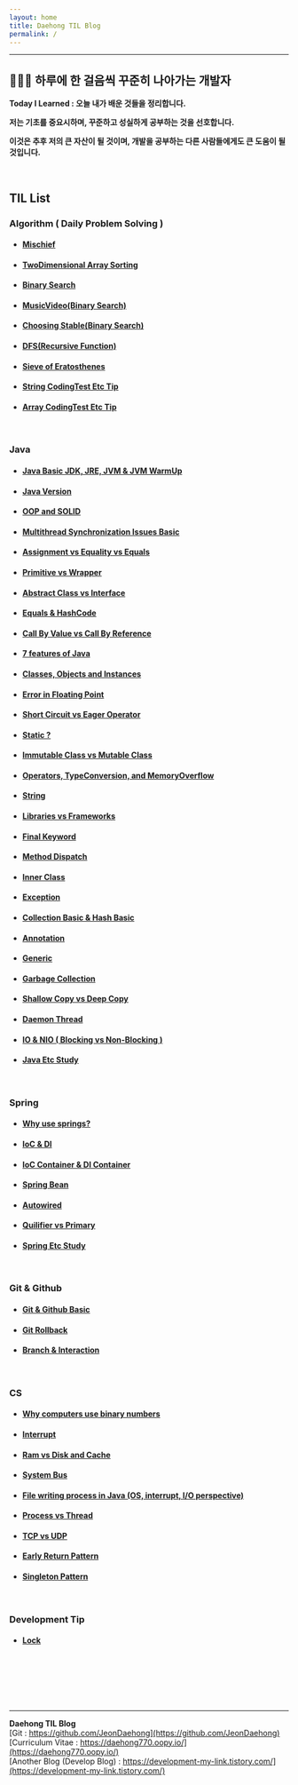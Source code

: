 ```yaml
---
layout: home
title: Daehong TIL Blog
permalink: /
---
```



<hr>

## 👨🏻‍💻 하루에 한 걸음씩 꾸준히 나아가는 개발자

**Today I Learned : 오늘 내가 배운 것들을 정리합니다.**

**저는 기초를 중요시하며, 꾸준하고 성실하게 공부하는 것을 선호합니다.**

**이것은 추후 저의 큰 자산이 될 것이며, 개발을 공부하는 다른 사람들에게도 큰 도움이 될 것입니다.**

<br>

## TIL List

### Algorithm ( Daily Problem Solving )
- #### [Mischief](/_posts/2023-11-29-algorithm-4.md)
- #### [TwoDimensional Array Sorting](/_posts/2023-11-29-algorithm-5.md)
- #### [Binary Search](/_posts/2023-11-29-algorithm-6.md)
- #### [MusicVideo(Binary Search)](/_posts/2023-11-29-algorithm-7.md)
- #### [Choosing Stable(Binary Search)](/_posts/2023-11-29-algorithm-8.md)
- #### [DFS(Recursive Function)](/_posts/2023-11-29-algorithm-9.md)
- #### [Sieve of Eratosthenes](/_posts/2023-11-29-algorithm-1.md)
- #### [String CodingTest Etc Tip](/_posts/2023-11-29-algorithm-2.md)
- #### [Array CodingTest Etc Tip](/_posts/2023-11-29-algorithm-3.md)

<br>

### Java
- #### [Java Basic JDK, JRE, JVM & JVM WarmUp](/_posts/2023-11-29-java-16.md)
- #### [Java Version](/_posts/2023-11-29-java-25.md)
- #### [OOP and SOLID](/_posts/2023-11-29-java-1.md)
- #### [Multithread Synchronization Issues Basic](/_posts/2023-11-29-java-2.md)
- #### [Assignment vs Equality vs Equals](/_posts/2023-11-29-java-3.md)
- #### [Primitive vs Wrapper](/_posts/2023-11-29-java-4.md)
- #### [Abstract Class vs Interface](/_posts/2023-11-29-java-5.md)
- #### [Equals & HashCode](/_posts/2023-11-29-java-6.md)
- #### [Call By Value vs Call By Reference](/_posts/2023-11-29-java-7.md)
- #### [7 features of Java](/_posts/2023-11-29-java-8.md)
- #### [Classes, Objects and Instances](/_posts/2023-11-29-java-9.md)
- #### [Error in Floating Point](/_posts/2023-11-29-java-10.md)
- #### [Short Circuit vs Eager Operator](/_posts/2023-11-29-java-11.md)
- #### [Static ?](/_posts/2023-11-29-java-12.md)
- #### [Immutable Class vs Mutable Class](/_posts/2023-11-29-java-13.md)
- #### [Operators, TypeConversion, and MemoryOverflow](/_posts/2023-11-29-java-14.md)
- #### [String](/_posts/2023-11-29-java-15.md)
- #### [Libraries vs Frameworks](/_posts/2023-11-29-java-18.md)
- #### [Final Keyword](/_posts/2023-11-29-java-19.md)
- #### [Method Dispatch](/_posts/2023-11-29-java-20.md)
- #### [Inner Class](/_posts/2023-11-29-java-21.md)
- #### [Exception](/_posts/2023-11-29-java-22.md)
- #### [Collection Basic & Hash Basic](/_posts/2023-11-29-java-23.md)
- #### [Annotation](/_posts/2023-11-29-java-24.md)
- #### [Generic](/_posts/2023-11-29-java-26.md)
- #### [Garbage Collection](/_posts/2023-11-29-java-27.md)
- #### [Shallow Copy vs Deep Copy](/_posts/2023-11-29-java-28.md)
- #### [Daemon Thread](/_posts/2023-11-29-java-29.md)
- #### [IO & NIO ( Blocking vs Non-Blocking )](/_posts/2023-11-29-java-30.md)
- #### [Java Etc Study](/_posts/2023-11-29-java-17.md)


<br>

### Spring
- #### [Why use springs?](/_posts/2023-11-29-spring-3.md)
- #### [IoC & DI](/_posts/2023-11-29-spring-1.md)
- #### [IoC Container & DI Container](/_posts/2023-11-29-spring-2.md)
- #### [Spring Bean](/_posts/2023-11-29-spring-7.md)
- #### [Autowired](/_posts/2023-11-29-spring-5.md)
- #### [Quilifier vs Primary](/_posts/2023-11-29-spring-6.md)
- #### [Spring Etc Study](/_posts/2023-11-29-spring-4.md)

<br>

### Git & Github
- #### [Git & Github Basic](/_posts/2023-11-29-git-1.md)
- #### [Git Rollback](/_posts/2023-11-29-git-2.md)
- #### [Branch & Interaction](/_posts/2023-11-29-git-3.md)

<br>

### CS
- #### [Why computers use binary numbers](/_posts/2023-11-29-cs-3.md)
- #### [Interrupt](/_posts/2023-11-29-cs-4.md)
- #### [Ram vs Disk and Cache](/_posts/2023-11-29-cs-5.md)
- #### [System Bus](/_posts/2023-11-29-cs-6.md)
- #### [File writing process in Java (OS, interrupt, I/O perspective)](/_posts/2023-11-29-cs-7.md)
- #### [Process vs Thread](/_posts/2023-11-29-cs-8.md)
- #### [TCP vs UDP](/_posts/2023-11-29-cs-9.md)
- #### [Early Return Pattern](/_posts/2023-11-29-cs-1.md)
- #### [Singleton Pattern](/_posts/2023-11-29-cs-2.md)

<br>

### Development Tip
- #### [Lock](/_posts/2023-11-29-tip-1.md)

<br>
<br>
<br>
<br>
<br>

<hr>

**Daehong TIL Blog**
<br>
[Git : https://github.com/JeonDaehong](https://github.com/JeonDaehong)
<br>
[Curriculum Vitae : https://daehong770.oopy.io/](https://daehong770.oopy.io/)
<br>
[Another Blog (Develop Blog) : https://development-my-link.tistory.com/](https://development-my-link.tistory.com/)

<br>
<br>
<br>
<br>
<br>
<br>
<br>
<br>
<br>
<br>
